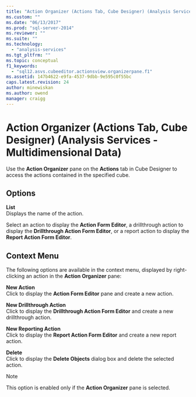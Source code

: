 ```yaml
---
title: "Action Organizer (Actions Tab, Cube Designer) (Analysis Services - Multidimensional Data) | Microsoft Docs"
ms.custom: ""
ms.date: "06/13/2017"
ms.prod: "sql-server-2014"
ms.reviewer: ""
ms.suite: ""
ms.technology: 
  - "analysis-services"
ms.tgt_pltfrm: ""
ms.topic: conceptual
f1_keywords: 
  - "sql12.asvs.cubeeditor.actionsview.organizerpane.f1"
ms.assetid: 147b4622-e9fa-4537-9dbb-9e595c0f55bc
caps.latest.revision: 24
author: minewiskan
ms.author: owend
manager: craigg
---
```

# Action Organizer (Actions Tab, Cube Designer) (Analysis Services - Multidimensional Data)
  Use the **Action Organizer** pane on the **Actions** tab in Cube Designer to access the actions contained in the specified cube.  
  
## Options  
 **List**  
 Displays the name of the action.  
  
 Select an action to display the **Action Form Editor**, a drillthrough action to display the **Drillthrough Action Form Editor**, or a report action to display the **Report Action Form Editor**.  
  
## Context Menu  
 The following options are available in the context menu, displayed by right-clicking an action in the **Action Organizer** pane:  
  
 **New Action**  
 Click to display the **Action Form Editor** pane and create a new action.  
  
 **New Drillthrough Action**  
 Click to display the **Drillthrough Action Form Editor** and create a new drillthrough action.  
  
 **New Reporting Action**  
 Click to display the **Report Action Form Editor** and create a new report action.  
  
 **Delete**  
 Click to display the **Delete Objects** dialog box and delete the selected action.  
  
> [!NOTE]  
>  This option is enabled only if the **Action Organizer** pane is selected.  
  
  
